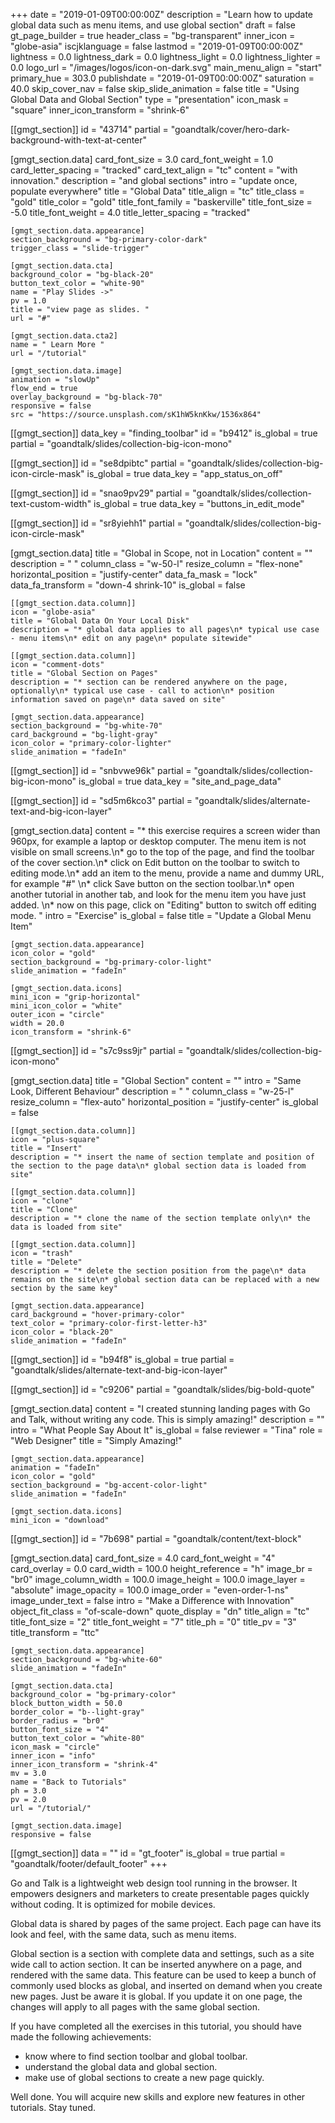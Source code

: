 +++
date = "2019-01-09T00:00:00Z"
description = "Learn how to update global data such as menu items, and use global section"
draft = false
gt_page_builder = true
header_class = "bg-transparent"
inner_icon = "globe-asia"
iscjklanguage = false
lastmod = "2019-01-09T00:00:00Z"
lightness = 0.0
lightness_dark = 0.0
lightness_light = 0.0
lightness_lighter = 0.0
logo_url = "/images/logos/icon-on-dark.svg"
main_menu_align = "start"
primary_hue = 303.0
publishdate = "2019-01-09T00:00:00Z"
saturation = 40.0
skip_cover_nav = false
skip_slide_animation = false
title = "Using Global Data and Global Section"
type = "presentation"
icon_mask = "square"
inner_icon_transform = "shrink-6"

[[gmgt_section]]
id = "43714"
partial = "goandtalk/cover/hero-dark-background-with-text-at-center"

  [gmgt_section.data]
  card_font_size = 3.0
  card_font_weight = 1.0
  card_letter_spacing = "tracked"
  card_text_align = "tc"
  content = "with innovation."
  description = "and global sections"
  intro = "update once, populate everywhere"
  title = "Global Data"
  title_align = "tc"
  title_class = "gold"
  title_color = "gold"
  title_font_family = "baskerville"
  title_font_size = -5.0
  title_font_weight = 4.0
  title_letter_spacing = "tracked"

    [gmgt_section.data.appearance]
    section_background = "bg-primary-color-dark"
    trigger_class = "slide-trigger"

    [gmgt_section.data.cta]
    background_color = "bg-black-20"
    button_text_color = "white-90"
    name = "Play Slides ->"
    pv = 1.0
    title = "view page as slides. "
    url = "#"

    [gmgt_section.data.cta2]
    name = " Learn More "
    url = "/tutorial"

    [gmgt_section.data.image]
    animation = "slowUp"
    flow_end = true
    overlay_background = "bg-black-70"
    responsive = false
    src = "https://source.unsplash.com/sK1hW5knKkw/1536x864"


[[gmgt_section]]
data_key = "finding_toolbar"
id = "b9412"
is_global = true
partial = "goandtalk/slides/collection-big-icon-mono"

[[gmgt_section]]
id = "se8dpibtc"
partial = "goandtalk/slides/collection-big-icon-circle-mask"
is_global = true
data_key = "app_status_on_off"

[[gmgt_section]]
id = "snao9pv29"
partial = "goandtalk/slides/collection-text-custom-width"
is_global = true
data_key = "buttons_in_edit_mode"

[[gmgt_section]]
id = "sr8yiehh1"
partial = "goandtalk/slides/collection-big-icon-circle-mask"

  [gmgt_section.data]
  title = "Global in Scope, not in Location"
  content = ""
  description = "  "
  column_class = "w-50-l"
  resize_column = "flex-none"
  horizontal_position = "justify-center"
  data_fa_mask = "lock"
  data_fa_transform = "down-4 shrink-10"
  is_global = false

    [[gmgt_section.data.column]]
    icon = "globe-asia"
    title = "Global Data On Your Local Disk"
    description = "* global data applies to all pages\n* typical use case - menu items\n* edit on any page\n* populate sitewide"

    [[gmgt_section.data.column]]
    icon = "comment-dots"
    title = "Global Section on Pages"
    description = "* section can be rendered anywhere on the page, optionally\n* typical use case - call to action\n* position information saved on page\n* data saved on site"

    [gmgt_section.data.appearance]
    section_background = "bg-white-70"
    card_background = "bg-light-gray"
    icon_color = "primary-color-lighter"
    slide_animation = "fadeIn"

[[gmgt_section]]
id = "snbvwe96k"
partial = "goandtalk/slides/collection-big-icon-mono"
is_global = true
data_key = "site_and_page_data"

[[gmgt_section]]
id = "sd5m6kco3"
partial = "goandtalk/slides/alternate-text-and-big-icon-layer"

  [gmgt_section.data]
  content = "* this exercise requires a screen wider than 960px, for example a laptop or desktop computer. The menu item is not visible on small screens.\n* go to the top of the page, and find the toolbar of the cover section.\n* click on Edit button on the toolbar to switch to editing mode.\n*  add an item to the menu, provide a name and dummy URL, for example \"#\" \n* click Save button on the section toolbar.\n* open another tutorial in another tab, and look for the menu item you have just added. \n* now on this page, click on \"Editing\" button to switch off editing mode. "
  intro = "Exercise"
  is_global = false
  title = "Update a Global Menu Item"

    [gmgt_section.data.appearance]
    icon_color = "gold"
    section_background = "bg-primary-color-light"
    slide_animation = "fadeIn"

    [gmgt_section.data.icons]
    mini_icon = "grip-horizontal"
    mini_icon_color = "white"
    outer_icon = "circle"
    width = 20.0
    icon_transform = "shrink-6"

[[gmgt_section]]
id = "s7c9ss9jr"
partial = "goandtalk/slides/collection-big-icon-mono"

  [gmgt_section.data]
  title = "Global Section"
  content = ""
  intro = "Same Look, Different Behaviour"
  description = "  "
  column_class = "w-25-l"
  resize_column = "flex-auto"
  horizontal_position = "justify-center"
  is_global = false

    [[gmgt_section.data.column]]
    icon = "plus-square"
    title = "Insert"
    description = "* insert the name of section template and position of the section to the page data\n* global section data is loaded from site"

    [[gmgt_section.data.column]]
    icon = "clone"
    title = "Clone"
    description = "* clone the name of the section template only\n* the data is loaded from site"

    [[gmgt_section.data.column]]
    icon = "trash"
    title = "Delete"
    description = "* delete the section position from the page\n* data remains on the site\n* global section data can be replaced with a new section by the same key"

    [gmgt_section.data.appearance]
    card_background = "hover-primary-color"
    text_color = "primary-color-first-letter-h3"
    icon_color = "black-20"
    slide_animation = "fadeIn"

[[gmgt_section]]
id = "b94f8"
is_global = true
partial = "goandtalk/slides/alternate-text-and-big-icon-layer"

[[gmgt_section]]
id = "c9206"
partial = "goandtalk/slides/big-bold-quote"

  [gmgt_section.data]
  content = "I created stunning landing pages with Go and Talk, without writing any code. This is simply amazing!"
  description = ""
  intro = "What People Say About It"
  is_global = false
  reviewer = "Tina"
  role = "Web Designer"
  title = "Simply Amazing!"

    [gmgt_section.data.appearance]
    animation = "fadeIn"
    icon_color = "gold"
    section_background = "bg-accent-color-light"
    slide_animation = "fadeIn"

    [gmgt_section.data.icons]
    mini_icon = "download"

[[gmgt_section]]
id = "7b698"
partial = "goandtalk/content/text-block"

  [gmgt_section.data]
  card_font_size = 4.0
  card_font_weight = "4"
  card_overlay = 0.0
  card_width = 100.0
  height_reference = "h"
  image_br = "br0"
  image_column_width = 100.0
  image_height = 100.0
  image_layer = "absolute"
  image_opacity = 100.0
  image_order = "even-order-1-ns"
  image_under_text = false
  intro = "Make a Difference with Innovation"
  object_fit_class = "of-scale-down"
  quote_display = "dn"
  title_align = "tc"
  title_font_size = "2"
  title_font_weight = "7"
  title_ph = "0"
  title_pv = "3"
  title_transform = "ttc"

    [gmgt_section.data.appearance]
    section_background = "bg-white-60"
    slide_animation = "fadeIn"

    [gmgt_section.data.cta]
    background_color = "bg-primary-color"
    block_button_width = 50.0
    border_color = "b--light-gray"
    border_radius = "br0"
    button_font_size = "4"
    button_text_color = "white-80"
    icon_mask = "circle"
    inner_icon = "info"
    inner_icon_transform = "shrink-4"
    mv = 3.0
    name = "Back to Tutorials"
    ph = 3.0
    pv = 2.0
    url = "/tutorial/"

    [gmgt_section.data.image]
    responsive = false

[[gmgt_section]]
data = ""
id = "gt_footer"
is_global = true
partial = "goandtalk/footer/default_footer"
+++

Go and Talk is a lightweight web design tool running in the browser. It empowers designers and marketers to create presentable pages quickly without coding. It is optimized for mobile devices.

Global data is shared by pages of the same project. Each page can have its look and feel, with the same data, such as menu items.

Global section is a section with complete data and settings, such as a site wide call to action section. It can be inserted anywhere on a page, and rendered with the same data. This feature can be used to keep a bunch of commonly used blocks as global, and inserted on demand when you create new pages.  Just be aware it is global. If you update it on one page, the changes will apply to all pages with the same global section.

If you have completed all the exercises in this tutorial, you should have made the following achievements:

* know where to find section toolbar and global toolbar.
* understand the global data and global section.
* make use of global sections to create a new page quickly.

Well done. You will acquire new skills and explore new features in other tutorials. Stay tuned.
